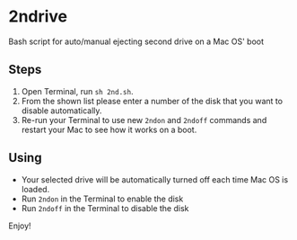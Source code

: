 # 2ndrive
Bash script for auto/manual ejecting second drive on a Mac OS' boot

## Steps
1. Open Terminal, run `sh 2nd.sh`. 
2. From the shown list please enter a number of the disk that you want to disable automatically. 
3. Re-run your Terminal to use new `2ndon` and `2ndoff` commands and restart your Mac to see how it works on a boot.

## Using
- Your selected drive will be automatically turned off each time Mac OS is loaded.
- Run `2ndon` in the Terminal to enable the disk
- Run `2ndoff` in the Terminal to disable the disk

Enjoy!
